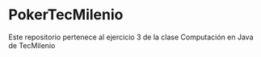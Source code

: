 # PokerTecMilenio
Este repositorio pertenece al ejercicio 3 de la clase Computación en Java de TecMilenio
